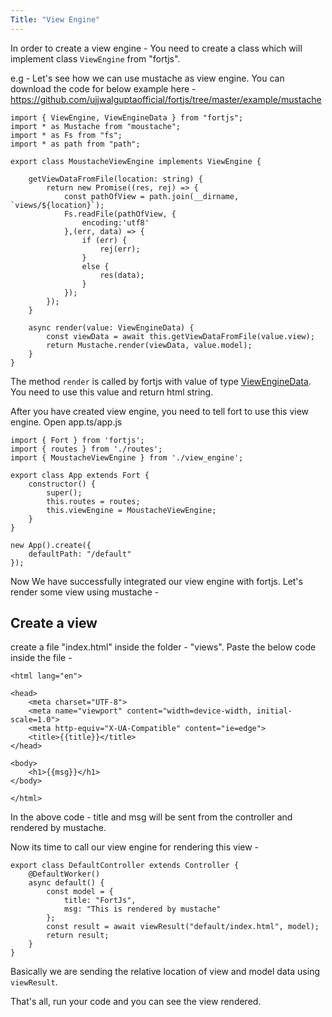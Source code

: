 ```yaml
---
Title: "View Engine"
---
```


In order to create a view engine - You need to create a class which will implement class `ViewEngine` from "fortjs".

e.g - Let's see how we can use mustache as view engine. You can download the code for below example here - https://github.com/ujjwalguptaofficial/fortjs/tree/master/example/mustache

```
import { ViewEngine, ViewEngineData } from "fortjs";
import * as Mustache from "moustache";
import * as Fs from "fs";
import * as path from "path";

export class MoustacheViewEngine implements ViewEngine {

    getViewDataFromFile(location: string) {
        return new Promise((res, rej) => {
            const pathOfView = path.join(__dirname, `views/${location}`);
            Fs.readFile(pathOfView, {
                encoding:'utf8'
            },(err, data) => {
                if (err) {
                    rej(err);
                }
                else {
                    res(data);
                }
            });
        });
    }

    async render(value: ViewEngineData) {
        const viewData = await this.getViewDataFromFile(value.view);
        return Mustache.render(viewData, value.model);
    }
}
```

The method `render` is called by fortjs with value of type [ViewEngineData](/tutorial/view-engine-data). You need to use this value and return html string.

After you have created view engine, you need to tell fort to use this view engine. Open app.ts/app.js

```
import { Fort } from 'fortjs';
import { routes } from './routes';
import { MoustacheViewEngine } from './view_engine';

export class App extends Fort {
    constructor() {
        super();
        this.routes = routes;
        this.viewEngine = MoustacheViewEngine;
    }
}

new App().create({
    defaultPath: "/default"
});
```

Now We have successfully integrated our view engine with fortjs. Let's render some view using mustache - 

## Create a view

create a file "index.html" inside the folder - "views". Paste the below code inside the file -

```
<html lang="en">

<head>
    <meta charset="UTF-8">
    <meta name="viewport" content="width=device-width, initial-scale=1.0">
    <meta http-equiv="X-UA-Compatible" content="ie=edge">
    <title>{{title}}</title>
</head>

<body>
    <h1>{{msg}}</h1>
</body>

</html>
```

In the above code - title and msg will be sent from the controller and rendered by mustache. 

Now its time to call our view engine for rendering this view - 

```
export class DefaultController extends Controller {
    @DefaultWorker()
    async default() {
        const model = {
            title: "FortJs",
            msg: "This is rendered by mustache"
        };
        const result = await viewResult("default/index.html", model);
        return result;
    }
}
```

Basically we are sending the relative location of view and model data using `viewResult`. 

That's all, run your code and you can see the view rendered.